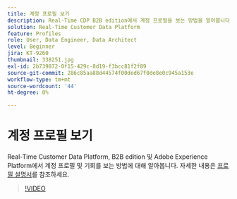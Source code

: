 ```yaml
---
title: 계정 프로필 보기
description: Real-Time CDP B2B edition에서 계정 프로필을 보는 방법을 알아봅니다.
solution: Real-Time Customer Data Platform
feature: Profiles
role: User, Data Engineer, Data Architect
level: Beginner
jira: KT-9260
thumbnail: 338251.jpg
exl-id: 2b739872-0f15-429c-8d19-f3bcc81f2f89
source-git-commit: 286c85aa88d44574f00ded67f0de8e0c945a153e
workflow-type: tm+mt
source-wordcount: '44'
ht-degree: 0%

---
```


# 계정 프로필 보기

Real-Time Customer Data Platform, B2B edition 및 Adobe Experience Platform에서 계정 프로필 및 기회를 보는 방법에 대해 알아봅니다. 자세한 내용은 [프로필 설명서](https://experienceleague.adobe.com/docs/experience-platform/rtcdp/profile/profile-browse.html?lang=ko)를 참조하세요.

>[!VIDEO](https://video.tv.adobe.com/v/338251?learn=on&enablevpops)

